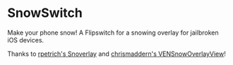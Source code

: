 SnowSwitch
==========

Make your phone snow! A Flipswitch for a snowing overlay for jailbroken iOS devices.

Thanks to [rpetrich's Snoverlay](https://github.com/rpetrich/Snoverlay) and [chrismaddern's VENSnowOverlayView](https://github.com/chrismaddern/VENSnowOverlayView)!
